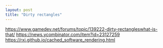 ```yaml
---
layout: post
title: "Dirty rectangles"
---
```


https://www.gamedev.net/forums/topic/139222-dirty-rectangleswhat-is-that/
https://news.ycombinator.com/item?id=23127259
https://rxi.github.io/cached_software_rendering.html